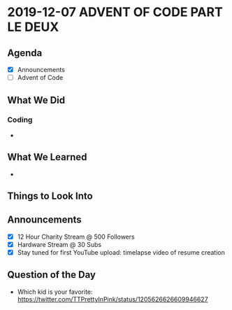 # 2019-12-07 ADVENT OF CODE PART LE DEUX

## Agenda

- [x] Announcements
- [ ] Advent of Code

## What We Did

### Coding

-

## What We Learned

-

## Things to Look Into

## Announcements

- [x] 12 Hour Charity Stream @ 500 Followers
- [x] Hardware Stream @ 30 Subs
- [x] Stay tuned for first YouTube upload: timelapse video of resume creation

## Question of the Day

- Which kid is your favorite: https://twitter.com/TTPrettyInPink/status/1205626626609946627
